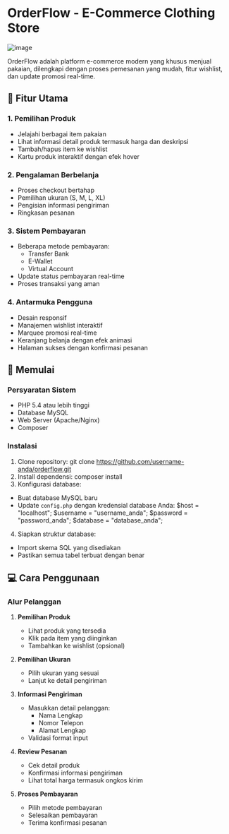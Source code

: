 # OrderFlow - E-Commerce Clothing Store
![image](https://github.com/user-attachments/assets/1944e7bb-1be8-4b33-920d-56a516a0a55b)

OrderFlow adalah platform e-commerce modern yang khusus menjual pakaian, dilengkapi dengan proses pemesanan yang mudah, fitur wishlist, dan update promosi real-time.


## 🌟 Fitur Utama

### 1. Pemilihan Produk
- Jelajahi berbagai item pakaian
- Lihat informasi detail produk termasuk harga dan deskripsi
- Tambah/hapus item ke wishlist
- Kartu produk interaktif dengan efek hover

### 2. Pengalaman Berbelanja
- Proses checkout bertahap
- Pemilihan ukuran (S, M, L, XL)
- Pengisian informasi pengiriman
- Ringkasan pesanan

### 3. Sistem Pembayaran
- Beberapa metode pembayaran:
  - Transfer Bank
  - E-Wallet
  - Virtual Account
- Update status pembayaran real-time
- Proses transaksi yang aman

### 4. Antarmuka Pengguna
- Desain responsif
- Manajemen wishlist interaktif
- Marquee promosi real-time
- Keranjang belanja dengan efek animasi
- Halaman sukses dengan konfirmasi pesanan

## 🚀 Memulai

### Persyaratan Sistem
- PHP 5.4 atau lebih tinggi
- Database MySQL
- Web Server (Apache/Nginx)
- Composer

### Instalasi

1. Clone repository:
git clone https://github.com/username-anda/orderflow.git
2. Install dependensi:
composer install
3. Konfigurasi database:
- Buat database MySQL baru
- Update `config.php` dengan kredensial database Anda:
$host = "localhost";
$username = "username_anda";
$password = "password_anda";
$database = "database_anda";
4. Siapkan struktur database:
- Import skema SQL yang disediakan
- Pastikan semua tabel terbuat dengan benar

## 💻 Cara Penggunaan

### Alur Pelanggan

1. **Pemilihan Produk**
   - Lihat produk yang tersedia
   - Klik pada item yang diinginkan
   - Tambahkan ke wishlist (opsional)

2. **Pemilihan Ukuran**
   - Pilih ukuran yang sesuai
   - Lanjut ke detail pengiriman

3. **Informasi Pengiriman**
   - Masukkan detail pelanggan:
     - Nama Lengkap
     - Nomor Telepon
     - Alamat Lengkap
   - Validasi format input

4. **Review Pesanan**
   - Cek detail produk
   - Konfirmasi informasi pengiriman
   - Lihat total harga termasuk ongkos kirim

5. **Proses Pembayaran**
   - Pilih metode pembayaran
   - Selesaikan pembayaran
   - Terima konfirmasi pesanan
